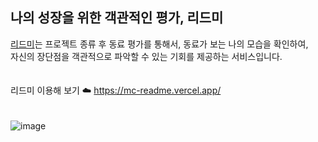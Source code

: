## 나의 성장을 위한 객관적인 평가, 리드미

[리드미](https://mc-readme.vercel.app/)는 프로젝트 종류 후 동료 평가를 통해서, 동료가 보는 나의 모습을 확인하여,
<br/>
자신의 장단점을 객관적으로 파악할 수 있는 기회를 제공하는 서비스입니다.
<br/><br/><br/>
리드미 이용해 보기 ☁️ https://mc-readme.vercel.app/
<br/><br/><br/>
![image](https://github.com/user-attachments/assets/374d6aeb-e657-4043-b7f4-c39b61cfe87b)
<br/><br/><br/>

